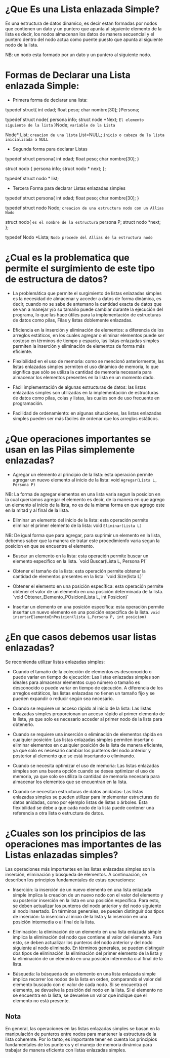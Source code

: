# ¿Que Es una Lista enlazada Simple?

Es una estructura de datos dinamico, es decir estan formadas por nodos que contienen un dato y un puntero que apunta al siguiente elemento de la lista es decir, los nodos almacenan
los datos de manera secuencial y el puntero dentro del nodo actua como puente puesto que apunta al siguiente nodo de la lista.

NB: un nodo esta formado por un dato y un puntero al siguiente nodo.

# Formas de Declarar una Lista enlazada Simple:

- Primera forma de declarar una lista:

typedef struct{
int edad;
float peso;
char nombre[30];
}Persona;

typedef struct node{
persona info;
struct node *Next;   `El elemento siguiente de la lista`
}Node;              `variable de la Lista`

Node* List;        `creacion de una lista`
List=NULL;        `inicio o cabeza de la lista inicializada a NULL`

- Segunda forma para declarar Listas

typedef struct persona{
int edad;
float peso;
char nombre[30];
}

struct nodo
{
persona info;
struct nodo * next;
};

typedef struct nodo * list;


- Tercera Forma para declarar Listas enlazadas simples

typedef struct persona{
int edad;
float peso;
char nombre[30];
}

typedef struct nodo Nodo;  `creacion de una estructura nodo con un Allias Nodo`

struct nodo{   `es el nombre de la estructura`
persona P;
struct nodo *next;
};

typedef Nodo *Lista; `Nodo procede del Allias de la estructura nodo`


# ¿Cual es la problematica que permite el surgimiento de este tipo de estructura de datos?
  
- La problemática que permite el surgimiento de listas enlazadas simples es la necesidad de almacenar y acceder a datos de forma dinámica, es decir, cuando no se sabe de antemano la cantidad exacta de datos que se van a manejar y/o su tamaño puede cambiar durante la ejecución del programa, lo que las hace útiles para la implementación de estructuras de datos como pilas, Filas y listas doblemente enlazadas.

- Eficiencia en la inserción y eliminación de elementos: a diferencia de los arreglos estáticos, en los cuales agregar o eliminar elementos puede ser costoso en términos de tiempo y espacio, las listas enlazadas simples permiten la inserción y eliminación de elementos de forma más eficiente.

- Flexibilidad en el uso de memoria: como se mencionó anteriormente, las listas enlazadas simples permiten el uso dinámico de memoria, lo que significa que sólo se utiliza la cantidad de memoria necesaria para almacenar los elementos presentes en la lista en un momento dado.

- Fácil implementación de algunas estructuras de datos: las listas enlazadas simples son utilizadas en la implementación de estructuras de datos como pilas, colas y listas, las cuales son de uso frecuente en programación.

- Facilidad de ordenamiento: en algunas situaciones, las listas enlazadas simples pueden ser más fáciles de ordenar que los arreglos estáticos.


# ¿Que operaciones importantes se usan en las Pilas simplemente enlazadas? 

- Agregar un elemento al principio de la lista: esta operación permite agregar un nuevo elemento al inicio de la lista:
void `Agregar(Lista L, Persona P)`

NB: La forma de agregar elementos en una lista varia segun la posicion en la cual querramos agregar el elemento es decir, de la manera en que agrego un elemento al inicio de la lista, no es de la misma forma en que agrego este en la mitad y al final de la lista.

- Eliminar un elemento del inicio de la lista: esta operación permite eliminar el primer elemento de la lista:
void `Eliminar(Lista L)`

NB: De igual forma que para agregar, para suprimir un elemento en la lista, debemos saber que la manera de tratar este procedimienfo varia segun la posicion en que se encuentre el elemento.

- Buscar un elemento en la lista: esta operación permite buscar un elemento específico en la lista.
´void Buscar(Lista L, Persona P)´

- Obtener el tamaño de la lista: esta operación permite obtener la cantidad de elementos presentes en la lista:
´void Size(lista L)`

- Obtener el elemento en una posición específica: esta operación permite obtener el valor de un elemento en una posición determinada de la lista.
`void Obtener_Elemento_POsicion(Lista L, int Posicion)´

- Insertar un elemento en una posición específica: esta operación permite insertar un nuevo elemento en una posición específica de la lista.
`void insertarElementoEnPosicion(lista L,Persona P, int posicion)`



# ¿En que casos debemos usar listas enlazadas?

Se recomienda utilizar listas enlazadas simples:

- Cuando el tamaño de la colección de elementos es desconocido o puede variar en tiempo de ejecución: Las listas enlazadas simples son ideales para almacenar elementos cuyo número o tamaño es desconocido o puede variar en tiempo de ejecución. A diferencia de los arreglos estáticos, las listas enlazadas no tienen un tamaño fijo y se pueden expandir o reducir según sea necesario.

- Cuando se requiere un acceso rápido al inicio de la lista: Las listas enlazadas simples proporcionan un acceso rápido al primer elemento de la lista, ya que solo es necesario acceder al primer nodo de la lista para obtenerlo.

- Cuando se requiere una inserción o eliminación de elementos rápida en cualquier posición: Las listas enlazadas simples permiten insertar o eliminar elementos en cualquier posición de la lista de manera eficiente, ya que solo es necesario cambiar los punteros del nodo anterior y posterior al elemento que se está insertando o eliminando.

- Cuando se necesita optimizar el uso de memoria: Las listas enlazadas simples son una buena opción cuando se desea optimizar el uso de memoria, ya que solo se utiliza la cantidad de memoria necesaria para almacenar los elementos que se encuentran en la lista.

- Cuando se necesitan estructuras de datos anidadas: Las listas enlazadas simples se pueden utilizar para implementar estructuras de datos anidadas, como por ejemplo listas de listas o árboles. Esta flexibilidad se debe a que cada nodo de la lista puede contener una referencia a otra lista o estructura de datos.


# ¿Cuales son los principios de las operaciones mas importantes de las Listas enlazadas simples?

Las operaciones más importantes en las listas enlazadas simples son la inserción, eliminación y búsqueda de elementos. A continuación, se describen los principios fundamentales de estas operaciones:

- Inserción: la inserción de un nuevo elemento en una lista enlazada simple implica la creación de un nuevo nodo con el valor del elemento y su posterior inserción en la lista en una posición específica. Para esto, se deben actualizar los punteros del nodo anterior y del nodo siguiente al nodo insertado. En términos generales, se pueden distinguir dos tipos de inserción: la inserción al inicio de la lista y la inserción en una posición intermedia o al final de la lista.

- Eliminación: la eliminación de un elemento en una lista enlazada simple implica la eliminación del nodo que contiene el valor del elemento. Para esto, se deben actualizar los punteros del nodo anterior y del nodo siguiente al nodo eliminado. En términos generales, se pueden distinguir dos tipos de eliminación: la eliminación del primer elemento de la lista y la eliminación de un elemento en una posición intermedia o al final de la lista.

- Búsqueda: la búsqueda de un elemento en una lista enlazada simple implica recorrer los nodos de la lista en orden, comparando el valor del elemento buscado con el valor de cada nodo. Si se encuentra el elemento, se devuelve la posición del nodo en la lista. Si el elemento no se encuentra en la lista, se devuelve un valor que indique que el elemento no está presente.

## Nota
En general, las operaciones en las listas enlazadas simples se basan en la manipulación de punteros entre nodos para mantener la estructura de la lista coherente. Por lo tanto, es importante tener en cuenta los principios fundamentales de los punteros y el manejo de memoria dinámica para trabajar de manera eficiente con listas enlazadas simples.










































